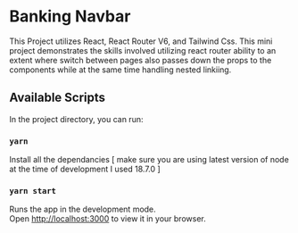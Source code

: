 # Banking Navbar

This Project utilizes React, React Router V6, and Tailwind Css. This mini project demonstrates the skills involved utilizing react router ability to an extent where switch between pages also passes down the props to the components while at the same time handling nested linkiing.

## Available Scripts

In the project directory, you can run:

### `yarn`

Install all the dependancies [ make sure you are using latest version of node at the time of development I used 18.7.0 ]

### `yarn start`

Runs the app in the development mode.\
Open [http://localhost:3000](http://localhost:3000) to view it in your browser.
